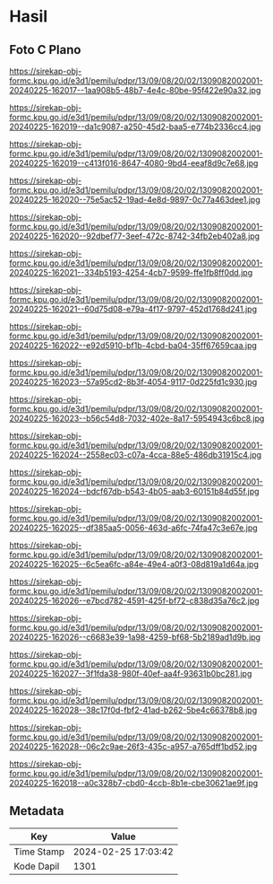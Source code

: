 # Hasil

## Foto C Plano

https://sirekap-obj-formc.kpu.go.id/e3d1/pemilu/pdpr/13/09/08/20/02/1309082002001-20240225-162017--1aa908b5-48b7-4e4c-80be-95f422e90a32.jpg

https://sirekap-obj-formc.kpu.go.id/e3d1/pemilu/pdpr/13/09/08/20/02/1309082002001-20240225-162019--da1c9087-a250-45d2-baa5-e774b2336cc4.jpg

https://sirekap-obj-formc.kpu.go.id/e3d1/pemilu/pdpr/13/09/08/20/02/1309082002001-20240225-162019--c413f016-8647-4080-9bd4-eeaf8d9c7e68.jpg

https://sirekap-obj-formc.kpu.go.id/e3d1/pemilu/pdpr/13/09/08/20/02/1309082002001-20240225-162020--75e5ac52-19ad-4e8d-9897-0c77a463dee1.jpg

https://sirekap-obj-formc.kpu.go.id/e3d1/pemilu/pdpr/13/09/08/20/02/1309082002001-20240225-162020--92dbef77-3eef-472c-8742-34fb2eb402a8.jpg

https://sirekap-obj-formc.kpu.go.id/e3d1/pemilu/pdpr/13/09/08/20/02/1309082002001-20240225-162021--334b5193-4254-4cb7-9599-ffe1fb8ff0dd.jpg

https://sirekap-obj-formc.kpu.go.id/e3d1/pemilu/pdpr/13/09/08/20/02/1309082002001-20240225-162021--60d75d08-e79a-4f17-9797-452d1768d241.jpg

https://sirekap-obj-formc.kpu.go.id/e3d1/pemilu/pdpr/13/09/08/20/02/1309082002001-20240225-162022--e92d5910-bf1b-4cbd-ba04-35ff67659caa.jpg

https://sirekap-obj-formc.kpu.go.id/e3d1/pemilu/pdpr/13/09/08/20/02/1309082002001-20240225-162023--57a95cd2-8b3f-4054-9117-0d225fd1c930.jpg

https://sirekap-obj-formc.kpu.go.id/e3d1/pemilu/pdpr/13/09/08/20/02/1309082002001-20240225-162023--b56c54d8-7032-402e-8a17-5954943c6bc8.jpg

https://sirekap-obj-formc.kpu.go.id/e3d1/pemilu/pdpr/13/09/08/20/02/1309082002001-20240225-162024--2558ec03-c07a-4cca-88e5-486db31915c4.jpg

https://sirekap-obj-formc.kpu.go.id/e3d1/pemilu/pdpr/13/09/08/20/02/1309082002001-20240225-162024--bdcf67db-b543-4b05-aab3-60151b84d55f.jpg

https://sirekap-obj-formc.kpu.go.id/e3d1/pemilu/pdpr/13/09/08/20/02/1309082002001-20240225-162025--df385aa5-0056-463d-a6fc-74fa47c3e67e.jpg

https://sirekap-obj-formc.kpu.go.id/e3d1/pemilu/pdpr/13/09/08/20/02/1309082002001-20240225-162025--6c5ea6fc-a84e-49e4-a0f3-08d819a1d64a.jpg

https://sirekap-obj-formc.kpu.go.id/e3d1/pemilu/pdpr/13/09/08/20/02/1309082002001-20240225-162026--e7bcd782-4591-425f-bf72-c838d35a76c2.jpg

https://sirekap-obj-formc.kpu.go.id/e3d1/pemilu/pdpr/13/09/08/20/02/1309082002001-20240225-162026--c6683e39-1a98-4259-bf68-5b2189ad1d9b.jpg

https://sirekap-obj-formc.kpu.go.id/e3d1/pemilu/pdpr/13/09/08/20/02/1309082002001-20240225-162027--3f1fda38-980f-40ef-aa4f-93631b0bc281.jpg

https://sirekap-obj-formc.kpu.go.id/e3d1/pemilu/pdpr/13/09/08/20/02/1309082002001-20240225-162028--38c17f0d-fbf2-41ad-b262-5be4c66378b8.jpg

https://sirekap-obj-formc.kpu.go.id/e3d1/pemilu/pdpr/13/09/08/20/02/1309082002001-20240225-162028--06c2c9ae-26f3-435c-a957-a765dff1bd52.jpg

https://sirekap-obj-formc.kpu.go.id/e3d1/pemilu/pdpr/13/09/08/20/02/1309082002001-20240225-162018--a0c328b7-cbd0-4ccb-8b1e-cbe30621ae9f.jpg


## Metadata

| Key        | Value               |
| ---------- | ------------------- |
| Time Stamp | 2024-02-25 17:03:42 |
| Kode Dapil | 1301                |



